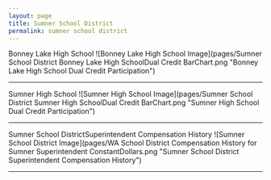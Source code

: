 ```yaml
---
layout: page
title: Sumner School District
permalink: sumner school district
---
```



Bonney Lake High School
![Bonney Lake High School Image](pages/Sumner School District Bonney Lake High SchoolDual Credit BarChart.png "Bonney Lake High School Dual Credit Participation")

___

Sumner High School
![Sumner High School Image](pages/Sumner School District Sumner High SchoolDual Credit BarChart.png "Sumner High School Dual Credit Participation")

___

Sumner School DistrictSuperintendent Compensation History
![Sumner School District Image](pages/WA School District Compensation History for Sumner Superintendent ConstantDollars.png "Sumner School District Superintendent Compensation History")

___

